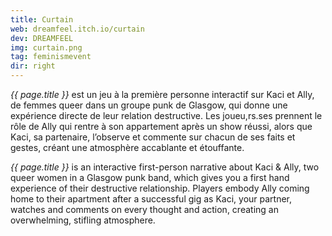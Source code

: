 ```yaml
---
title: Curtain
web: dreamfeel.itch.io/curtain
dev: DREAMFEEL
img: curtain.png
tag: feminismevent
dir: right
---
```

*{{ page.title }}* est un jeu à la première personne interactif sur Kaci et Ally, de femmes queer dans un groupe punk de Glasgow, qui donne une expérience directe de leur relation destructive. Les joueu,rs.ses prennent le rôle de Ally qui rentre à son appartement après un show réussi, alors que Kaci, sa partenaire, l’observe et commente sur chacun de ses faits et gestes, créant une atmosphère accablante et étouffante.

*{{ page.title }}* is an interactive first-person narrative about Kaci & Ally, two queer women in a Glasgow punk band, which gives you a first hand experience of their destructive relationship. Players embody Ally coming home to their apartment after a successful gig as Kaci, your partner, watches and comments on every thought and action, creating an overwhelming, stifling atmosphere.
